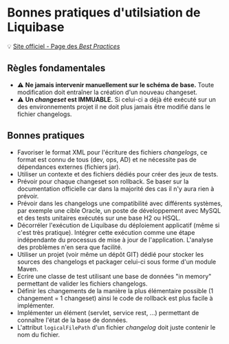 # Bonnes pratiques d'utilsiation de Liquibase

:bulb: [Site officiel - Page des _Best Practices_](http://www.liquibase.org/bestpractices.html)

## Règles fondamentales

* :warning: **Ne jamais intervenir manuellement sur le schéma de base.** Toute modification doit entraîner la création d'un nouveau changeset.
* :warning: **Un _changeset_ est IMMUABLE.** Si celui-ci a déjà été exécuté sur un des environnements projet il ne doit plus jamais être modifié dans le fichier changelogs.

## Bonnes pratiques

* Favoriser le format XML pour l'écriture des fichiers _changelogs_, ce format est connu de tous (dev, ops, AD) et ne nécessite pas de dépendances externes (fichiers jar).
* Utiliser un contexte et des fichiers dédiés pour créer des jeux de tests.
* Prévoir pour chaque changeset son rollback. Se baser sur la documentation officielle car dans la majorité des cas il n'y aura rien à prévoir.
* Prévoir dans les changelogs une compatibilité avec différents systèmes, par exemple une cible Oracle, un poste de développement avec MySQL et des tests unitaires exécutés sur une base H2 ou HSQL.
* Décorréler l'exécution de Liquibase du déploiement applicatif (même si c'est très pratique). Intégrer cette exécution comme une étape indépendante du processus de mise à jour de l'application. L'analyse des problèmes n'en sera que facilité.
* Utiliser un projet (voir même un dépôt GIT) dédié pour stocker les sources des changelogs et packager celui-ci sous forme d'un module Maven.
* Ecrire une classe de test utilisant une base de données "in memory" permettant de valider les fichiers changelogs.
* Définir les changements de la manière la plus élémentaire possible (1 changement = 1 changeset) ainsi le code de rollback est plus facile à implémenter.
* Implémenter un élément (servlet, service rest, ...) permettant de connaître l'état de la base de données.
* L'attribut `logicalFilePath` d'un fichier _changelog_ doit juste contenir le nom du fichier.
